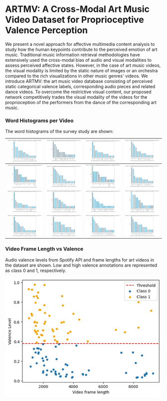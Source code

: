 # ARTMV: A Cross-Modal Art Music Video Dataset for Proprioceptive Valence Perception
We present a novel approach for affective multimedia content analysis to study how the human keypoints contribute to the perceived emotion of art music. Traditional music information retrieval methodologies have extensively used the cross-modal bias of audio and visual modalities to assess perceived affective states. However, in the case of art music videos, the visual modality is limited by the static nature of images or an orchestra compared to the rich visualizations in other music genres' videos. We introduce ARTMV: the art music video database consisting of perceived static categorical valence labels, corresponding audio pieces and related dance videos. To overcome the restrictive visual content, our proposed network competitively trades the visual modality of the videos for the proprioception of the performers from the dance of the corresponding art music. 


### Word Histograms per Video 

The word histograms of the survey study are shown:

| ![](survey_study/word_histograms/video_1.png) | ![](survey_study/word_histograms/video_2.png) | ![](survey_study/word_histograms/video_3.png) | ![](survey_study/word_histograms/video_4.png) |
|---|---|---|---|
| ![](survey_study/word_histograms/video_5.png) | ![](survey_study/word_histograms/video_6.png) | ![](survey_study/word_histograms/video_7.png) | ![](survey_study/word_histograms/video_8.png) |
| ![](survey_study/word_histograms/video_9.png) | ![](survey_study/word_histograms/video_10.png)| ![](survey_study/word_histograms/video_11.png)| ![](survey_study/word_histograms/video_12.png) |
| ![](survey_study/word_histograms/video_13.png) | ![](survey_study/word_histograms/video_14.png) | ![](survey_study/word_histograms/video_15.png) | ![](survey_study/word_histograms/video_16.png) |


### Video Frame Length vs Valence

Audio valence levels from Spotify API and frame lengths for art videos in the dataset are shown. Low and high valence annotations are represented as class 0
and 1, respectively.

![Alt text](supplementary/art_frame_len.png)
